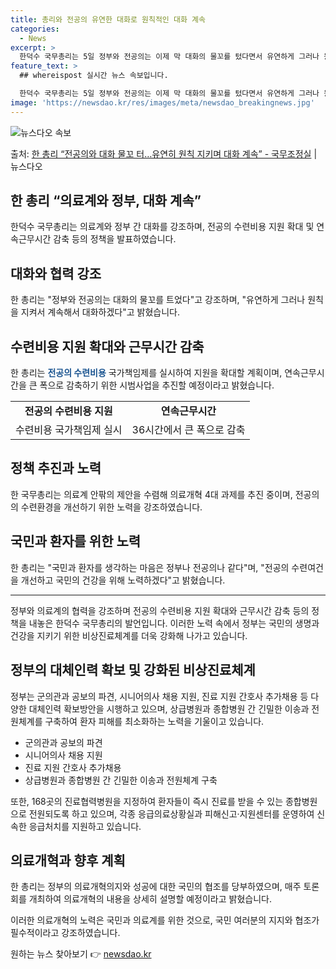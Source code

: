 ```yaml
---
title: 총리와 전공의 유연한 대화로 원칙적인 대화 계속
categories:
  - News
excerpt: >
  한덕수 국무총리는 5일 정부와 전공의는 이제 막 대화의 물꼬를 텄다면서 유연하게 그러나 원칙을 지키며 앞으로…
feature_text: >
  ## whereispost 실시간 뉴스 속보입니다.

  한덕수 국무총리는 5일 정부와 전공의는 이제 막 대화의 물꼬를 텄다면서 유연하게 그러나 원칙을 지키며 앞으로…
image: 'https://newsdao.kr/res/images/meta/newsdao_breakingnews.jpg'
---
```


![뉴스다오 속보](https://newsdao.kr/res/images/meta/newsdao_breakingnews.jpg)

<p>출처: <a href="https://newsdao.kr/3520" rel="dofollow">한 총리 “전공의와 대화 물꼬 터…유연히 원칙 지키며 대화 계속”  - 국무조정실</a> | 뉴스다오</p>

<h2 data-ke-size="size26">한 총리 “의료계와 정부, 대화 계속”</h2>
<p data-ke-size="size16">한덕수 국무총리는 의료계와 정부 간 대화를 강조하며, 전공의 수련비용 지원 확대 및 연속근무시간 감축 등의 정책을 발표하였습니다.</p>

<h2 data-ke-size="size26">대화와 협력 강조</h2>
<p data-ke-size="size16">한 총리는 "정부와 전공의는 대화의 물꼬를 트었다"고 강조하며, "유연하게 그러나 원칙을 지켜서 계속해서 대화하겠다"고 밝혔습니다.</p>

<h2 data-ke-size="size26">수련비용 지원 확대와 근무시간 감축</h2>
<p data-ke-size="size16">한 총리는 <b><span style="color: #1a5490;">전공의 수련비용</span></b> 국가책임제를 실시하여 지원을 확대할 계획이며, 연속근무시간을 큰 폭으로 감축하기 위한 시범사업을 추진할 예정이라고 밝혔습니다.</p>

<table>
  <tr>
    <td style="text-align: center; height: 17px;"><b>전공의 수련비용 지원</b></td>
    <td style="text-align: center; height: 17px;"><b>연속근무시간</b></td>
  </tr>
  <tr>
    <td style="text-align: center; height: 17px;">수련비용 국가책임제 실시</td>
    <td style="text-align: center; height: 17px;">36시간에서 큰 폭으로 감축</td>
  </tr>
</table>

<h2 data-ke-size="size26">정책 추진과 노력</h2>
<p data-ke-size="size16">한 국무총리는 의료계 안팎의 제안을 수렴해 의료개혁 4대 과제를 추진 중이며, 전공의의 수련환경을 개선하기 위한 노력을 강조하였습니다.</p>

<h2 data-ke-size="size26">국민과 환자를 위한 노력</h2>
<p data-ke-size="size16">한 총리는 "국민과 환자를 생각하는 마음은 정부나 전공의나 같다"며, "전공의 수련여건을 개선하고 국민의 건강을 위해 노력하겠다"고 밝혔습니다.</p>

<hr>

<p data-ke-size="size16">정부와 의료계의 협력을 강조하며 전공의 수련비용 지원 확대와 근무시간 감축 등의 정책을 내놓은 한덕수 국무총리의 발언입니다. 이러한 노력 속에서 정부는 국민의 생명과 건강을 지키기 위한 비상진료체계를 더욱 강화해 나가고 있습니다.</p>

<h2 data-ke-size="size26">정부의 대체인력 확보 및 강화된 비상진료체계</h2>
<p data-ke-size="size16">정부는 군의관과 공보의 파견, 시니어의사 채용 지원, 진료 지원 간호사 추가채용 등 다양한 대체인력 확보방안을 시행하고 있으며, 상급병원과 종합병원 간 긴밀한 이송과 전원체계를 구축하여 환자 피해를 최소화하는 노력을 기울이고 있습니다.</p>

<ul>
  <li>군의관과 공보의 파견</li>
  <li>시니어의사 채용 지원</li>
  <li>진료 지원 간호사 추가채용</li>
  <li>상급병원과 종합병원 간 긴밀한 이송과 전원체계 구축</li>
</ul>

<p data-ke-size="size16">또한, 168곳의 진료협력병원을 지정하여 환자들이 즉시 진료를 받을 수 있는 종합병원으로 전원되도록 하고 있으며, 각종 응급의료상황실과 피해신고·지원센터를 운영하여 신속한 응급처치를 지원하고 있습니다.</p>

<h2 data-ke-size="size26">의료개혁과 향후 계획</h2>
<p data-ke-size="size16">한 총리는 정부의 의료개혁의지와 성공에 대한 국민의 협조를 당부하였으며, 매주 토론회를 개최하여 의료개혁의 내용을 상세히 설명할 예정이라고 밝혔습니다.</p>

<p data-ke-size="size16">이러한 의료개혁의 노력은 국민과 의료계를 위한 것으로, 국민 여러분의 지지와 협조가 필수적이라고 강조하였습니다.</p> 

원하는 뉴스 찾아보기 👉 <a href="https://newsdao.kr" rel="dofollow">newsdao.kr</a>


